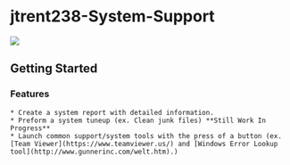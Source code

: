 # jtrent238-System-Support

![](http://puu.sh/y3Y7Q/69ede288f1.png)

## Getting Started
  ### Features
    * Create a system report with detailed information.
    * Preform a system tuneup (ex. Clean junk files) **Still Work In Progress**
    * Launch common support/system tools with the press of a button (ex. [Team Viewer](https://www.teamviewer.us/) and [Windows Error Lookup tool](http://www.gunnerinc.com/welt.htm).)
